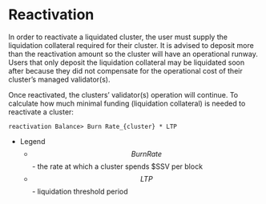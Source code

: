 # Reactivation

In order to reactivate a liquidated cluster, the user must supply the liquidation collateral required for their cluster. It is advised to deposit more than the reactivation amount so the cluster will have an operational runway. Users that only deposit the liquidation collateral may be liquidated soon after because they did not compensate for the operational cost of their cluster’s managed validator(s).

Once reactivated, the clusters’ validator(s) operation will continue. To calculate how much minimal funding (liquidation collateral) is needed to reactivate a cluster:

```
reactivation Balance> Burn Rate_{cluster} * LTP
```

* Legend
  * $$Burn Rate$$ - the rate at which a cluster spends $SSV per block
  * $$LTP$$ - liquidation threshold period
